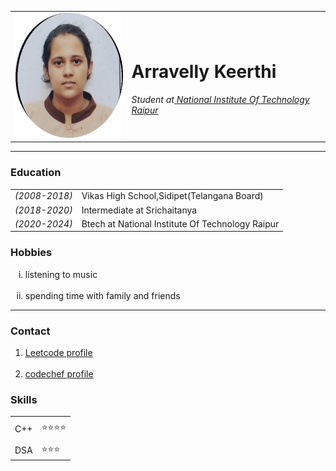 <!DOCTYPE html>
<html lang="en" dir="ltr">

<head>
  <meta charset="utf-8">
  <title>keerthi's profile</title>
</head>

<body>
<table cellspacing="10">
  <tr>
    <td>  <img src="images/pp.jpg" alt="keerthi's profile photo" width="200" height="200"></td>
    <td><strong>
      <h1>Arravelly Keerthi</h1>
    </strong>
    <em>Student at<a href="http://www.nitrr.ac.in/aboutit.php"> National Institute Of Technology Raipur</a> </em></td>
  </tr>
</table>
  <hr>
  <h3>Education</h3>
  <table cellspacing="10">
    <tr>
      <td><em>(2008-2018)</em></td>
      <td> Vikas High School,Sidipet(Telangana Board)</td>
    </tr>
    <tr>
      <td><em>(2018-2020)</em></td>
      <td>Intermediate at Srichaitanya </td>
    </tr>
    <tr>
      <td><em>(2020-2024)</em> </td>
      <td>Btech at National Institute Of Technology Raipur</td>
    </tr>
  </table>


  </ul>
  <h3>Hobbies</h3>
  <ol type="i">
    <li>listening to music</li><br>
    <li>spending time with family and friends</li>
  </ol type="i">
<hr>
<h3>Contact</h3>
<ol type="1">
  <li><a href="https://leetcode.com/Keerthi_arravelly/">Leetcode profile</a></li><br>
<li>  <a href="https://www.codechef.com/users/keerthi1111">codechef profile</a></li>
</ol>
<h3>Skills</h3>

<table>
  <tr>
    <td>
      <tr>
        <td>C++</td>
        <td>⭐⭐⭐⭐</td>
      </tr>
    </td>
    <td>
      <tr>
        <td>DSA</td>
        <td>⭐⭐⭐</td>
      </tr>
    </td>
  </tr>
</table>

  </head>

</body>

</html>
